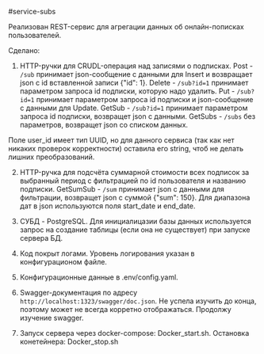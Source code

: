 #service-subs

Реализован REST-сервис для агрегации данных об онлайн-пописках пользователей.

Сделано:

1. HTTP-ручки для CRUDL-операция над записями о подписках.
  Post - `/sub` принимает json-сообщение с данными для Insert и возвращает json с id вставленной записи {"id": 1}.
  Delete - `/sub?id=1` принимает параметром запроса id подписки, которую надо удалить.
  Put - `/sub?id=1` принимает параметром запроса id подписки и json-сообщение с данными для Update.
  GetSub - `/sub?id=1` принимает параметром запроса id подписки, возвращет json с данными.
  GetSubs - `/subs` без параметров, возвращет json со списком данных.

  Поле user_id имеет тип UUID, но для данного сервиса (так как нет никаких проверок корректности) оставила его string, чтоб не делать лишних преобразований.

2. HTTP-ручка для подсчёта суммарной стоимости всех подписок за выбранный период с фильтрацией по id пользователя и названию подписки.
  GetSumSub - `/sum` принимает json с данными для фильтрации, возвращет json с суммой {"sum": 150}. Для диапазона дат в json используются поля start_date и end_date.

3. СУБД - PostgreSQL. Для инициалицазии базы данных используется запрос на создание таблицы (если она не существует) при запуске сервера БД.

4. Код покрыт логами. Уровень логирования указан в конфигурационом файле.

5. Конфигурационные данные в .env/config.yaml.

6. Swagger-документация по адресу `http://localhost:1323/swagger/doc.json`. Не успела изучить до конца, поэтому может не всегда корретно отображаться. Продолжу изучение swagger.

7. Запуск сервера через docker-compose: Docker_start.sh. Остановка конетейнера: Docker_stop.sh
